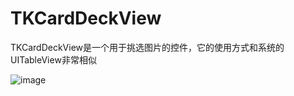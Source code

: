 # TKCardDeckView

TKCardDeckView是一个用于挑选图片的控件，它的使用方式和系统的UITableView非常相似

![image](https://github.com/ButBueatiful/dotvim/raw/master/screenshots/vim-screenshot.jpg)
